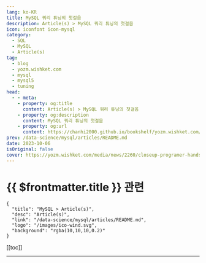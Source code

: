 ```yaml
---
lang: ko-KR
title: MySQL 쿼리 튜닝의 첫걸음
description: Article(s) > MySQL 쿼리 튜닝의 첫걸음
icon: iconfont icon-mysql
category:
  - SQL
  - MySQL
  - Article(s)
tag: 
  - blog
  - yozm.wishket.com
  - mysql
  - mysql5
  - tuning
head:
  - - meta:
    - property: og:title
      content: Article(s) > MySQL 쿼리 튜닝의 첫걸음
    - property: og:description
      content: MySQL 쿼리 튜닝의 첫걸음
    - property: og:url
      content: https://chanhi2000.github.io/bookshelf/yozm.wishket.com/2260.html
prev: /data-science/mysql/articles/README.md
date: 2023-10-06
isOriginal: false
cover: https://yozm.wishket.com/media/news/2260/closeup-programer-hands-typing-machine-learning-code-laptop-keyboard-front-com_YAEcMD8.jpg
---
```


# {{ $frontmatter.title }} 관련

```component VPCard
{
  "title": "MySQL > Article(s)",
  "desc": "Article(s)",
  "link": "/data-science/mysql/articles/README.md",
  "logo": "/images/ico-wind.svg",
  "background": "rgba(10,10,10,0.2)"
}
```

[[toc]]

---

<SiteInfo
  name="MySQL 쿼리 튜닝의 첫걸음 | 요즘IT"
  desc="개발 업무를 하다 보면 성능이 중요하다는 말을 참 많이 듣게 됩니다. 이 때문에 스트레스를 받는 경우도 많고, 애써 작업한 코드를 뜯어고치는 경우도 수없이 많은데요. 어느 부서에서는 업무성과를 성능 개선에 초점을 맞춰 평가하기도 합니다. 이렇게 중요하게 생각하는 성능, 데이터베이스의 쿼리에도 예외는 아니겠죠. 그러면 MySQL에서 쿼리 성능을 측정하고 튜닝 포인트를 어떻게 찾을 수 있을까요?"
  url="https://yozm.wishket.com/magazine/detail/2260/"
  logo="https://yozm.wishket.com/static/renewal/img/global/gnb_yozmit.svg"
  preview="https://yozm.wishket.com/media/news/2260/closeup-programer-hands-typing-machine-learning-code-laptop-keyboard-front-com_YAEcMD8.jpg"/>

<!-- TODO: 작성 -->

